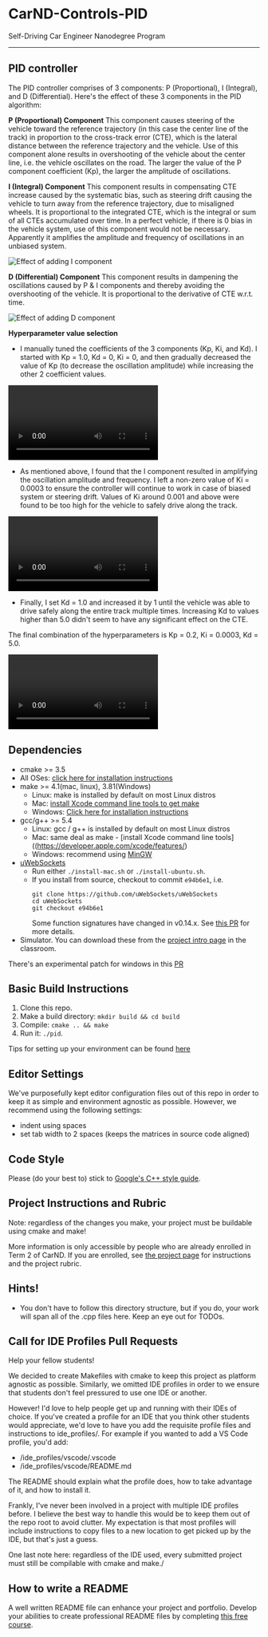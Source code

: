 # CarND-Controls-PID
Self-Driving Car Engineer Nanodegree Program

---
## PID controller

The PID controller comprises of 3 components: P (Proportional), I (Integral), and D (Differential). Here's the effect of these 3 components in the PID algorithm:

[//]: # (Image References)

[image1]: ./images/P_vs_PI.png "Effect of adding I component"
[image2]: ./images/P_vs_PI_vs_PID.png "Effect of adding D component"

**P (Proportional) Component**
This component causes steering of the vehicle toward the reference trajectory (in this case the center line of the track) in proportion to the cross-track error (CTE), which is the lateral distance between the reference trajectory and the vehicle. Use of this component alone results in overshooting of the vehicle about the center line, i.e. the vehicle oscillates on the road. The larger the value of the P component coefficient (Kp), the larger the amplitude of oscillations.

**I (Integral) Component**
This component results in compensating CTE increase caused by the systematic bias, such as steering drift causing the vehicle to turn away from the reference trajectory, due to misaligned wheels. It is proportional to the integrated CTE, which is the integral or sum of all CTEs accumulated over time.
In a perfect vehicle, if there is 0 bias in the vehicle system, use of this component would not be necessary. Apparently it amplifies the amplitude and frequency of oscillations in an unbiased system.

![Effect of adding I component][image1]

**D (Differential) Component**
This component results in dampening the oscillations caused by P & I components and thereby avoiding the overshooting of the vehicle. It is proportional to the derivative of CTE w.r.t. time.

![Effect of adding D component][image2]

**Hyperparameter value selection**
* I manually tuned the coefficients of the 3 components (Kp, Ki, and Kd). I started with Kp = 1.0, Kd = 0, Ki = 0, and then gradually decreased the value of Kp (to decrease the oscillation amplitude) while increasing the other 2 coefficient values.

![P controlled steering](./videos/P.mov)

* As mentioned above, I found that the I component resulted in amplifying the oscillation amplitude and frequency. I left a non-zero value of Ki = 0.0003 to ensure the controller will continue to work in case of biased system or steering drift. Values of Ki around 0.001 and above were found to be too high for the vehicle to safely drive along the track.

![PI controlled steering](./videos/PI.mov)

* Finally, I set Kd = 1.0 and increased it by 1 until the vehicle was able to drive safely along the entire track multiple times. Increasing Kd to values higher than 5.0 didn't seem to have any significant effect on the CTE.

The final combination of the hyperparameters is Kp = 0.2, Ki = 0.0003, Kd = 5.0.

![Final PID controlled steering](./videos/PID.mov)


## Dependencies

* cmake >= 3.5
 * All OSes: [click here for installation instructions](https://cmake.org/install/)
* make >= 4.1(mac, linux), 3.81(Windows)
  * Linux: make is installed by default on most Linux distros
  * Mac: [install Xcode command line tools to get make](https://developer.apple.com/xcode/features/)
  * Windows: [Click here for installation instructions](http://gnuwin32.sourceforge.net/packages/make.htm)
* gcc/g++ >= 5.4
  * Linux: gcc / g++ is installed by default on most Linux distros
  * Mac: same deal as make - [install Xcode command line tools]((https://developer.apple.com/xcode/features/)
  * Windows: recommend using [MinGW](http://www.mingw.org/)
* [uWebSockets](https://github.com/uWebSockets/uWebSockets)
  * Run either `./install-mac.sh` or `./install-ubuntu.sh`.
  * If you install from source, checkout to commit `e94b6e1`, i.e.
    ```
    git clone https://github.com/uWebSockets/uWebSockets
    cd uWebSockets
    git checkout e94b6e1
    ```
    Some function signatures have changed in v0.14.x. See [this PR](https://github.com/udacity/CarND-MPC-Project/pull/3) for more details.
* Simulator. You can download these from the [project intro page](https://github.com/udacity/self-driving-car-sim/releases) in the classroom.

There's an experimental patch for windows in this [PR](https://github.com/udacity/CarND-PID-Control-Project/pull/3)

## Basic Build Instructions

1. Clone this repo.
2. Make a build directory: `mkdir build && cd build`
3. Compile: `cmake .. && make`
4. Run it: `./pid`.

Tips for setting up your environment can be found [here](https://classroom.udacity.com/nanodegrees/nd013/parts/40f38239-66b6-46ec-ae68-03afd8a601c8/modules/0949fca6-b379-42af-a919-ee50aa304e6a/lessons/f758c44c-5e40-4e01-93b5-1a82aa4e044f/concepts/23d376c7-0195-4276-bdf0-e02f1f3c665d)

## Editor Settings

We've purposefully kept editor configuration files out of this repo in order to
keep it as simple and environment agnostic as possible. However, we recommend
using the following settings:

* indent using spaces
* set tab width to 2 spaces (keeps the matrices in source code aligned)

## Code Style

Please (do your best to) stick to [Google's C++ style guide](https://google.github.io/styleguide/cppguide.html).

## Project Instructions and Rubric

Note: regardless of the changes you make, your project must be buildable using
cmake and make!

More information is only accessible by people who are already enrolled in Term 2
of CarND. If you are enrolled, see [the project page](https://classroom.udacity.com/nanodegrees/nd013/parts/40f38239-66b6-46ec-ae68-03afd8a601c8/modules/f1820894-8322-4bb3-81aa-b26b3c6dcbaf/lessons/e8235395-22dd-4b87-88e0-d108c5e5bbf4/concepts/6a4d8d42-6a04-4aa6-b284-1697c0fd6562)
for instructions and the project rubric.

## Hints!

* You don't have to follow this directory structure, but if you do, your work
  will span all of the .cpp files here. Keep an eye out for TODOs.

## Call for IDE Profiles Pull Requests

Help your fellow students!

We decided to create Makefiles with cmake to keep this project as platform
agnostic as possible. Similarly, we omitted IDE profiles in order to we ensure
that students don't feel pressured to use one IDE or another.

However! I'd love to help people get up and running with their IDEs of choice.
If you've created a profile for an IDE that you think other students would
appreciate, we'd love to have you add the requisite profile files and
instructions to ide_profiles/. For example if you wanted to add a VS Code
profile, you'd add:

* /ide_profiles/vscode/.vscode
* /ide_profiles/vscode/README.md

The README should explain what the profile does, how to take advantage of it,
and how to install it.

Frankly, I've never been involved in a project with multiple IDE profiles
before. I believe the best way to handle this would be to keep them out of the
repo root to avoid clutter. My expectation is that most profiles will include
instructions to copy files to a new location to get picked up by the IDE, but
that's just a guess.

One last note here: regardless of the IDE used, every submitted project must
still be compilable with cmake and make./

## How to write a README
A well written README file can enhance your project and portfolio.  Develop your abilities to create professional README files by completing [this free course](https://www.udacity.com/course/writing-readmes--ud777).

